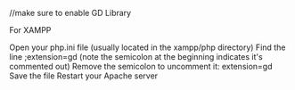 //make sure to enable GD Library

For XAMPP

Open your php.ini file (usually located in the xampp/php directory)
Find the line ;extension=gd (note the semicolon at the beginning indicates it's commented out)
Remove the semicolon to uncomment it: extension=gd
Save the file
Restart your Apache server